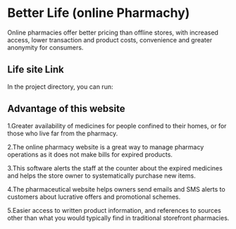 # Better Life (online Pharmachy)
Online pharmacies offer better pricing than offline stores, with increased access, lower transaction and product costs, convenience and greater anonymity for consumers.

## Life site Link

In the project directory, you can run:

## Advantage of this website

1.Greater availability of medicines for people confined to their homes, or for those who live far from the pharmacy.

2.The online pharmacy website is a great way to manage pharmacy operations as it does not make bills for expired products.

3.This software alerts the staff at the counter about the expired medicines and helps the store owner to systematically purchase new items.

4.The pharmaceutical website helps owners send emails and SMS alerts to customers about lucrative offers and promotional schemes.

5.Easier access to written product information, and references to sources other than what you would typically find in traditional storefront pharmacies.
